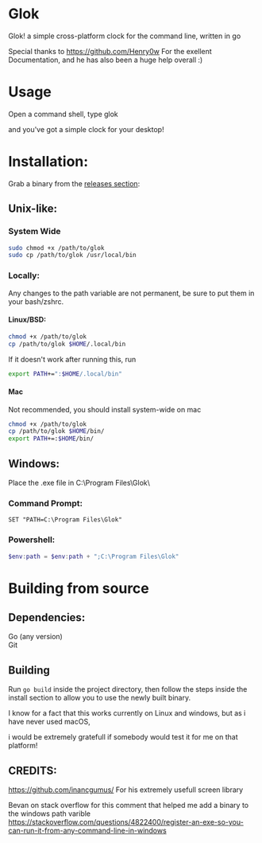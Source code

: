 # Glok
Glok! a simple cross-platform  clock for the command line, written in go

Special thanks to https://github.com/Henry0w For the exellent Documentation, and he has also been a huge help overall :)


# Usage
Open a command shell, type glok

and you've got a simple clock for your desktop!

# Installation:

Grab a binary from the [releases section](https://github.com/edward-riley/Glok/releases):


## Unix-like:

### System Wide
```sh
sudo chmod +x /path/to/glok
sudo cp /path/to/glok /usr/local/bin
```

### Locally:

Any changes to the path variable are not permanent, be sure to put them in your bash/zshrc.

#### Linux/BSD: 
```sh
chmod +x /path/to/glok
cp /path/to/glok $HOME/.local/bin
```
If it doesn't work after running this, run 

```sh
export PATH+=":$HOME/.local/bin"
```
#### Mac

Not recommended, you should install system-wide on mac

```sh
chmod +x /path/to/glok
cp /path/to/glok $HOME/bin/
export PATH+=:$HOME/bin/
```


## Windows:
Place the .exe file in  C:\Program Files\Glok\

### Command Prompt:
```batch
SET "PATH=C:\Program Files\Glok"     
```
### Powershell:
```powershell
$env:path = $env:path + ";C:\Program Files\Glok"
```
# Building from source
## Dependencies:  
Go (any version)  
Git

## Building

Run `go build` inside the project directory, then follow the steps inside the install section to allow you to use the newly built binary.



I know for a fact that this works currently on Linux and windows, but as i have never used macOS,

i would be extremely gratefull if somebody would test it for me on that platform!

## CREDITS:
https://github.com/inancgumus/  For his extremely usefull screen library

Bevan on stack overflow for this comment that helped me add a binary to the windows path varible
https://stackoverflow.com/questions/4822400/register-an-exe-so-you-can-run-it-from-any-command-line-in-windows

